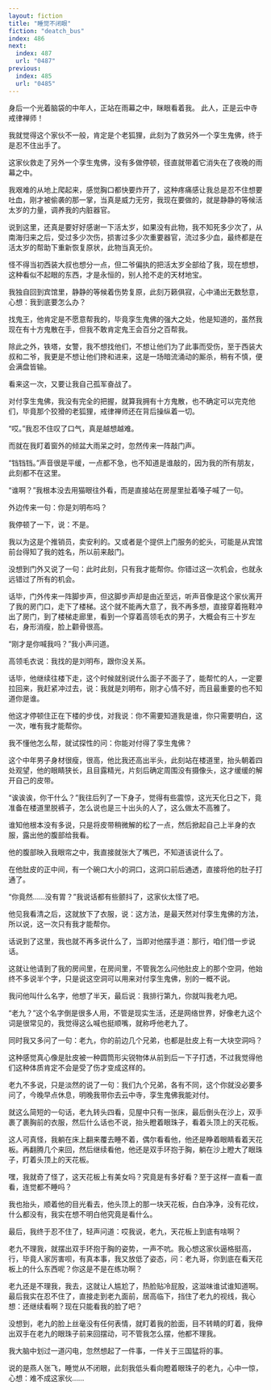 ```yaml
---
layout: fiction
title: "睡觉不闭眼"
fiction: "deatch_bus"
index: 486
next:
  index: 487
  url: "0487"
previous:
  index: 485
  url: "0485"
---
```

身后一个光着脑袋的中年人，正站在雨幕之中，眯眼看着我。  此人，正是云中寺戒律禅师！

我就觉得这个家伙不一般，肯定是个老狐狸，此刻为了救另外一个孪生鬼佛，终于是忍不住出手了。

这家伙救走了另外一个孪生鬼佛，没有多做停顿，径直就带着它消失在了夜晚的雨幕之中。

我艰难的从地上爬起来，感觉胸口都快要炸开了，这种疼痛感让我总是忍不住想要吐血，刚才被偷袭的那一掌，当真是威力无穷，我现在要做的，就是静静的等候活太岁的力量，调养我的内脏器官。

说到这里，还真是要好好感谢一下活太岁，如果没有此物，我不知死多少次了，从南海归来之后，受过多少次伤，损害过多少次重要器官，流过多少血，最终都是在活太岁的帮助下重新恢复原状，此物当真无价。

怪不得当初西装大叔也想分一点，但二爷偏执的把活太岁全部给了我，现在想想，这种看似不起眼的东西，才是永恒的，别人抢不走的天材地宝。

我独自回到宾馆里，静静的等候着伤势复原，此刻万籁俱寂，心中涌出无数愁意，心想：我到底要怎么办？

找鬼王，他肯定是不愿意帮我的，毕竟孪生鬼佛的强大之处，他是知道的，虽然我现在有十方鬼散在手，但我不敢肯定鬼王会百分之百帮我。

除此之外，铁塔，女警，我不想找他们，不想让他们为了此事而受伤，至于西装大叔和二爷，我更是不想让他们搀和进来，这是一场暗流涌动的厮杀，稍有不慎，便会满盘皆输。

看来这一次，又要让我自己孤军奋战了。

对付孪生鬼佛，我没有完全的把握，就算我拥有十方鬼散，也不确定可以完克他们，毕竟那个狡猾的老狐狸，戒律禅师还在背后操纵着一切。

“哎。”我忍不住叹了口气，真是越想越难。

而就在我盯着窗外的倾盆大雨呆之时，忽然传来一阵敲门声。

“铛铛铛。”声音很是平缓，一点都不急，也不知道是谁敲的，因为我的所有朋友，此刻都不在这里。

“谁啊？”我根本没去用猫眼往外看，而是直接站在房屋里扯着嗓子喊了一句。

外边传来一句：你是刘明布吗？

我停顿了一下，说：不是。

我以为这是个推销员，卖安利的。又或者是个提供上门服务的蛇头，可能是从宾馆前台得知了我的姓名，所以前来敲门。

没想到门外又说了一句：此时此刻，只有我才能帮你。你错过这一次机会，也就永远错过了所有的机会。

话毕，门外传来一阵脚步声，但这脚步声却是由近至远，听声音像是这个家伙离开了我的房门口，走下了楼梯。这个就不能再大意了，我不再多想，直接穿着拖鞋冲出了房门，到了楼梯走廊里，看到一个穿着高领毛衣的男子，大概会有三十岁左右，身形消瘦，脸上颧骨很高。

“刚才是你喊我吗？”我小声问道。

高领毛衣说：我找的是刘明布，跟你没关系。

话毕，他继续往楼下走，这个时候就别说什么面子不面子了，能帮忙的人，一定要拉回来，我赶紧冲过去，说：我就是刘明布，刚才心情不好，而且最重要的也不知道你是谁。

他这才停顿住正在下楼的步伐，对我说：你不需要知道我是谁，你只需要明白，这一次，唯有我才能帮你。

我不懂他怎么帮，就试探性的问：你能对付得了孪生鬼佛？

这个中年男子身材很瘦，很高，他比我还高出半头，此刻站在楼道里，抬头朝着四处观望，他的眼睛狭长，且目露精光，片刻后确定周围没有摄像头，这才缓缓的解开自己的皮带。

“诶诶诶，你干什么？”我往后列了一下身子，觉得有些震惊，这光天化日之下，竟准备在楼道里脱裤子，怎么说也是三十出头的人了，这么做太不高雅了。

谁知他根本没有多说，只是将皮带稍微解的松了一点，然后掀起自己上半身的衣服，露出他的腹部给我看。

他的腹部映入我眼帘之中，我直接就张大了嘴巴，不知道该说什么了。

在他肚皮的正中间，有一个碗口大小的洞口，这洞口前后通透，直接将他的肚子打通了。

“你竟然……没有胃？”我说话都有些颤抖了，这家伙太怪了吧。

他见我看清之后，这就放下了衣服，说：这方法，是最天然对付孪生鬼佛的方法，所以说，这一次只有我才能帮你。

话说到了这里，我也就不再多说什么了，当即对他摆手道：那行，咱们借一步说话。

这就让他请到了我的房间里，在房间里，不管我怎么问他肚皮上的那个空洞，他始终不多说半个字，只是说这空洞可以用来对付孪生鬼佛，别的一概不说。

我问他叫什么名字，他想了半天，最后说：我排行第九，你就叫我老九吧。

“老九？”这个名字倒是很多人用，不管是现实生活，还是网络世界，好像老九这个词是很常见的，我觉得这么喊也挺顺嘴，就称呼他老九了。

同时我又多问了一句：老九，你的前边几个兄弟，也都是肚皮上有一大块空洞吗？

这种感觉真心像是肚皮被一种圆筒形尖锐物体从前到后一下子打透，不过我觉得他们这种体质肯定不会是受了伤才变成这样的。

老九不多说，只是淡然的说了一句：我们九个兄弟，各有不同，这个你就没必要多问了，今晚早点休息，明晚我带你去云中寺，孪生鬼佛我能对付。

就这么简短的一句话，老九转头四看，见屋中只有一张床，最后倒头在沙上，双手裹了裹胸前的衣服，然后什么话也不说，抬头瞪着眼珠子，看着头顶上的天花板。

这人可真怪，我躺在床上翻来覆去睡不着，偶尔看看他，他还是睁着眼睛看着天花板。再翻腾几个来回，然后继续看他，他还是双手环抱于胸，躺在沙上瞪大了眼珠子，盯着头顶上的天花板。

嘿，我就奇了怪了，这天花板上有美女吗？究竟是有多好看？至于这样一直看一直看，连觉都不睡吗？

我也抬头，顺着他的目光看去，他头顶上的那一块天花板，白白净净，没有花纹，什么都没有，我实在想不明白他究竟是看什么。

最后，我终于忍不住了，轻声问道：哎我说，老九，天花板上到底有啥啊？

老九不理我，就摆出双手环抱于胸的姿势，一声不吭。我心想这家伙逼格挺高，行，毕竟人家厉害呗，有真本事，我又放低了姿态，问：老九哥，你到底在看天花板上的什么东西呢？你这是不是在练功啊？

老九还是不理我，我去，这就让人尴尬了，热脸贴冷屁股，这滋味谁试谁知道啊。最后我实在忍不住了，直接走到老九面前，居高临下，挡住了老九的视线，我心想：还继续看啊？现在只能看我的脸了吧？

没想到，老九的脸上丝毫没有任何表情，就盯着我的脸面，目不转睛的盯着，我伸出双手在老九的眼珠子前来回摆动，可不管我怎么摆，他都不理我。

我大脑中划过一道闪电，忽然想起了一件事，一件关于三国猛将的事。

说的是燕人张飞，睡觉从不闭眼，此刻我低头看向瞪着眼珠子的老九，心中一惊，心想：难不成这家伙……